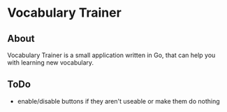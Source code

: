 # Vocabulary Trainer

## About

Vocabulary Trainer is a small application written in Go, that can help you with learning new vocabulary.

## ToDo

- enable/disable buttons if they aren't useable or make them do nothing
